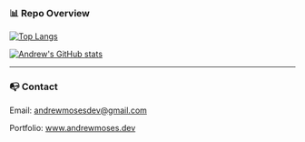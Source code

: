### 📊 Repo Overview

[![Top Langs](https://github-readme-stats.vercel.app/api/top-langs/?username=andrewmosesdev&langs_count=10&hide=html,css,scss,shell&theme=radical)](https://github.com/andrewmosesdrive/github-readme-stats)

[![Andrew's GitHub stats](https://github-readme-stats.vercel.app/api?username=andrewmosesdev&theme=radical)](https://github.com/andrewmosesdrive/github-readme-stats)

---

### 📭 Contact 

Email: andrewmosesdev@gmail.com

Portfolio: www.andrewmoses.dev
